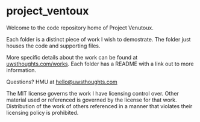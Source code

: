 # project_ventoux
Welcome to the code repository home of Project Venutoux. 

Each folder is a distinct piece of work I wish to demostrate. The folder just houses the code and supporting files. 

More specific details about the work can be found at [uwsthoughts.com/works](https://www.uwsthoughts.com/works/). Each folder has a README with a link out to more information.

Questions? HMU at hello@uwsthoughts.com

The MIT license governs the work I have licensing control over. Other material used or referenced is governed by the license for that work. Distribution of the work of others referenced in a manner that violates their licensing policy is prohibited. 



